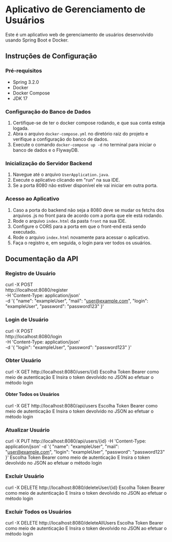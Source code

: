# Aplicativo de Gerenciamento de Usuários
Este é um aplicativo web de gerenciamento de usuários desenvolvido usando Spring Boot e Docker.

## Instruções de Configuração

### Pré-requisitos
- Spring 3.2.0
- Docker
- Docker Compose
- JDK 17

### Configuração do Banco de Dados
1. Certifique-se de ter o docker compose rodando, e que sua conta esteja logada.
2. Abra o arquivo `docker-compose.yml` no diretório raiz do projeto e verifique a configuração do banco de dados.
3. Execute o comando `docker-compose up -d` no terminal para iniciar o banco de dados e o FlywayDB.

### Inicialização do Servidor Backend
1. Navegue até o arquivo `UserApplication.java`.
2. Execute o aplicativo clicando em "run" na sua IDE.
3. Se a porta 8080 não estiver disponível ele vai iniciar em outra porta.

### Acesso ao Aplicativo
1. Caso a porta do backend não seja a 8080 deve se mudar os fetchs dos arquivos .js no front para de acordo com a porta que ele está rodando.
2. Rode o arquivo `index.html` da pasta `front` na sua IDE.
3. Configure o CORS para a porta em que o front-end está sendo executado.
4. Rode o arquivo `index.html` novamente para acessar o aplicativo.
5. Faça o registro e, em seguida, o login para ver todos os usuários.

## Documentação da API

### Registro de Usuário
curl -X POST \
http://localhost:8080/register \
-H 'Content-Type: application/json' \
-d '{ "name": "exampleUser", "mail": "user@example.com", "login": "exampleUser", "password": "password123" }'

### Login de Usuário
curl -X POST \
http://localhost:8080/login \
-H 'Content-Type: application/json' \
-d '{ "login": "exampleUser", "password": "password123" }'

### Obter Usuário
curl -X GET http://localhost:8080/users/{id}
Escolha Token Bearer como meio de autenticação E Insira o token devolvido no JSON ao efetuar o método login

#### Obter Todos os Usuários
curl -X GET http://localhost:8080/api/users
Escolha Token Bearer como meio de autenticação E Insira o token devolvido no JSON ao efetuar o método login

### Atualizar Usuário
curl -X PUT
http://localhost:8080/api/users/{id}
-H 'Content-Type: application/json'
-d '{ "name": "exampleUser", "mail": "user@example.com", "login": "exampleUser", "password": "password123" }'
Escolha Token Bearer como meio de autenticação E Insira o token devolvido no JSON ao efetuar o método login

### Excluir Usuário
curl -X DELETE http://localhost:8080/deleteUser/{id}
Escolha Token Bearer como meio de autenticação E Insira o token devolvido no JSON ao efetuar o método login

### Excluir Todos os Usuários
curl -X DELETE http://localhost:8080/deleteAllUsers
Escolha Token Bearer como meio de autenticação E Insira o token devolvido no JSON ao efetuar o método login
